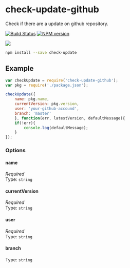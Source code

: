 # check-update-github

Check if there are a update on github repository.

[![Build Status](https://travis-ci.org/cedced19/check-update-github.svg?branch=master)](https://travis-ci.org/cedced19/check-update-github)
[![NPM version](https://badge.fury.io/js/check-update-github.svg)](http://badge.fury.io/js/check-update-github)

![](https://raw.githubusercontent.com/cedced19/check-update-github/master/demo.png)

```bash
npm install --save check-update
```

## Example

```js
var checkUpdate = require('check-update-github');
var pkg = require('./package.json');

checkUpdate({
    name: pkg.name, 
    currentVersion: pkg.version, 
    user: 'your-github-accound',
    branch: 'master'
    }, function(err, latestVersion, defaultMessage){
    if(!err){
        console.log(defaultMessage);
    }
});
```

### Options

#### name

*Required*  
Type: `string`

#### currentVersion

*Required*  
Type: `string`

#### user

*Required*  
Type: `string`

#### branch

Type: `string`